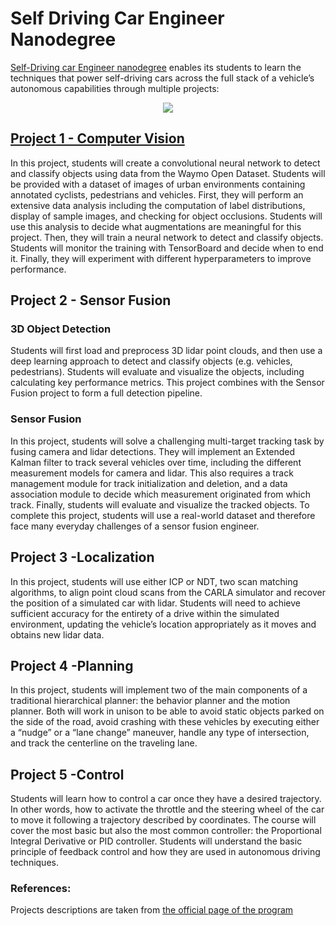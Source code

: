 # Self Driving Car Engineer Nanodegree

[Self-Driving car Engineer nanodegree](https://www.udacity.com/course/self-driving-car-engineer-nanodegree--nd0013) enables its students to learn the techniques that power self-driving cars across the full stack of a vehicle’s autonomous capabilities through multiple projects:

<p align="center">
  <img src="https://github.com/udacity/nd013-c2-fusion-starter/raw/main/img/img_title_1.jpeg">
</p>

## [Project 1 - Computer Vision](./nd013-c1-vision-starter)

In this project, students will create a convolutional neural network to detect and classify objects using data from the Waymo Open Dataset. Students will be provided with a dataset of images of urban environments containing annotated cyclists, pedestrians and vehicles. First, they will perform an extensive data analysis including the computation of label distributions, display of sample images, and checking for object occlusions. Students will use this analysis to decide what augmentations are meaningful for this project. Then, they will train a neural network to detect and classify objects. Students will monitor the training with TensorBoard and decide when to end it. Finally, they will experiment with different hyperparameters to improve performance.

## Project 2 - Sensor Fusion

### 3D Object Detection
Students will first load and preprocess 3D lidar point clouds, and then use a deep learning approach to detect and classify objects (e.g. vehicles, pedestrians). Students will evaluate and visualize the objects, including calculating key performance metrics. This project combines with the Sensor Fusion project to form a full detection pipeline.

### Sensor Fusion
In this project, students will solve a challenging multi-target tracking task by fusing camera and lidar detections. They will implement an Extended Kalman filter to track several vehicles over time, including the different measurement models for camera and lidar. This also requires a track management module for track initialization and deletion, and a data association module to decide which measurement originated from which track. Finally, students will evaluate and visualize the tracked objects. To complete this project, students will use a real-world dataset and therefore face many everyday challenges of a sensor fusion engineer.

## Project 3 -Localization

In this project, students will use either ICP or NDT, two scan matching algorithms, to align point cloud scans from the CARLA simulator and recover the position of a simulated car with lidar. Students will need to achieve sufficient accuracy for the entirety of a drive within the simulated environment, updating the vehicle’s location appropriately as it moves and obtains new lidar data.

## Project 4 -Planning

In this project, students will implement two of the main components of a traditional hierarchical planner: the behavior planner and the motion planner. Both will work in unison to be able to avoid static objects parked on the side of the road, avoid crashing with these vehicles by executing either a “nudge” or a “lane change” maneuver, handle any type of intersection, and track the centerline on the traveling lane.

## Project 5 -Control

Students will learn how to control a car once they have a desired trajectory. In other words, how to activate the throttle and the steering wheel of the car to move it following a trajectory described by coordinates. The course will cover the most basic but also the most common controller: the Proportional Integral Derivative or PID controller. Students will understand the basic principle of feedback control and how they are used in autonomous driving techniques.


### References:
Projects descriptions are taken from [the official page of the program](https://www.udacity.com/course/self-driving-car-engineer-nanodegree--nd0013) 